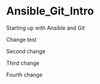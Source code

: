 # Ansible_Git_Intro
Starting up with Ansible and Git

Change test

Second change

Third change

Fourth change
